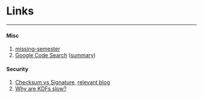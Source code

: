 # Links

---

#### Misc

1. [missing-semester](https://missing.csail.mit.edu/2020/)
2. [Google Code Search](https://swtch.com/~rsc/regexp/regexp4.html) ([summary](./How_Google_Code_Search_Worked.md))

#### Security

1. [Checksum vs Signature](https://security.stackexchange.com/questions/102966/what-is-the-difference-between-the-sig-files-and-the-checksum-files-such-as-o), [relevant blog](https://pthree.org/2016/02/16/checksums-digital-signatures-and-message-authentication-codes-oh-my/)
2. [Why are KDFs slow?](https://security.stackexchange.com/questions/219094/why-are-kdfs-slow-is-using-a-kdf-more-secure-than-using-the-original-secret)
